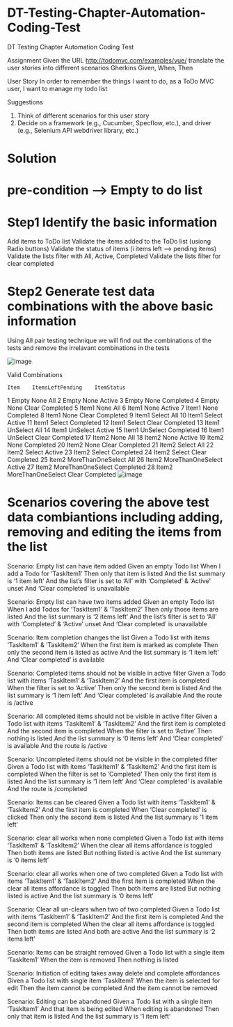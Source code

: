 # DT-Testing-Chapter-Automation-Coding-Test
DT Testing Chapter Automation Coding Test

Assignment
Given the URL http://todomvc.com/examples/vue/ translate the user stories into different
scenarios Gherkins Given, When, Then 

User Story
In order to remember the things I want to do, as a ToDo MVC user,
I want to manage my todo list

Suggestions
1. Think of different scenarios for this user story
2. Decide on a framework (e.g., Cucumber, Specflow, etc.), and driver (e.g., Selenium API webdriver
library, etc.)


# Solution
# pre-condition --> Empty to do list

# Step1 Identify the basic information
Add items to ToDo list
Validate the items added to the ToDo list (usiong Radio buttons)
Validate the status of items (i items left --> pending items)
Validate the lists filter with All, Active, Completed 
Validate the lists filter for clear completed

# Step2 Generate test data combinations with the above basic information
Using All pair testing technique we will find out the combinations of the tests and remove the irrelavant combinations in the tests

![image](https://user-images.githubusercontent.com/110383824/182114845-f728b6ac-f075-41c7-a537-64b1d42c961b.png)

Valid Combinations

	Item	ItemsLeftPending	ItemStatus
1	Empty	None	All
2	Empty	None	Active
3	Empty	None	Completed
4	Empty	None	Clear Completed
5	Item1	None	All
6	Item1	None	Active
7	Item1	None	Completed
8	Item1	None	Clear Completed
9	Item1	Select	All
10	Item1	Select	Active
11	Item1	Select	Completed
12	Item1	Select	Clear Completed
13	Item1	UnSelect	All
14	Item1	UnSelect	Active
15	Item1	UnSelect	Completed
16	Item1	UnSelect	Clear Completed
17	Item2	None	All
18	Item2	None	Active
19	Item2	None	Completed
20	Item2	None	Clear Completed
21	Item2	Select	All
22	Item2	Select	Active
23	Item2	Select	Completed
24	Item2	Select	Clear Completed
25	Item2	MoreThanOneSelect	All
26	Item2	MoreThanOneSelect	Active
27	Item2	MoreThanOneSelect	Completed
28	Item2	MoreThanOneSelect	Clear Completed
![image](https://user-images.githubusercontent.com/110383824/182115376-bc6bb980-93f5-4c8d-a821-e5f6a6be810b.png)


# Scenarios covering the above test data combiantions including adding, removing and editing the items from the list

Scenario: Empty list can have item added
Given an empty Todo list
When I add a Todo for ‘TaskItem1’
Then only that item is listed
And the list summary is ‘1 item left’
And the list’s filter is set to ‘All’ with ‘Completed’ & ‘Active’ unset
And ‘Clear completed’ is unavailable


Scenario: Empty list can have two items added
Given an empty Todo list
When I add Todos for ‘TaskItem1’ & ‘TaskItem2’
Then only those items are listed
And the list summary is ‘2 items left’
And the list’s filter is set to ‘All’ with ‘Completed’ & ‘Active’ unset
And ‘Clear completed’ is unavailable


Scenario: Item completion changes the list
Given a Todo list with items ‘TaskItem1’ & ‘TaskItem2’
When the first item is marked as complete
Then only the second item is listed as active
And the list summary is ‘1 item left’
And ‘Clear completed’ is available

Scenario: Completed items should not be visible in active filter
Given a Todo list with items ‘TaskItem1’ & ‘TaskItem2’
And the first item is completed
When the filter is set to ‘Active’
Then only the second item is listed
And the list summary is ‘1 item left’
And ‘Clear completed’ is available
And the route is /active


Scenario: All completed items should not be visible in active filter
Given a Todo list with items ‘TaskItem1’ & ‘TaskItem2’
And the first item is completed
And the second item is completed
When the filter is set to ‘Active’
Then nothing is listed
And the list summary is ‘0 items left’
And ‘Clear completed’ is available
And the route is /active



Scenario: Uncompleted items should not be visible in the completed filter
Given a Todo list with items ‘TaskItem1’ & ‘TaskItem2’
And the first item is completed
When the filter is set to ‘Completed’
Then only the first item is listed
And the list summary is ‘1 item left’
And ‘Clear completed’ is available
And the route is /completed


Scenario: Items can be cleared
Given a Todo list with items ‘TaskItem1’ & ‘TaskItem2’
And the first item is completed
When ‘Clear completed’ is clicked
Then only the second item is listed
And the list summary is ‘1 item left’


Scenario: clear all works when none completed
Given a Todo list with items ‘TaskItem1’ & ‘TaskItem2’
When the clear all items affordance is toggled
Then both items are listed
But nothing listed is active
And the list summary is ‘0 items left’



Scenario: clear all works when one of two completed
Given a Todo list with items ‘TaskItem1’ & ‘TaskItem2’
And the first item is completed
When the clear all items affordance is toggled
Then both items are listed
But nothing listed is active
And the list summary is ‘0 items left’



Scenario: Clear all un-clears when two of two completed
Given a Todo list with items ‘TaskItem1’ & ‘TaskItem2’
And the first item is completed
And the second item is completed
When the clear all items affordance is toggled
Then both items are listed
And both are active
And the list summary is ‘2 items left’



Scenario: Items can be straight removed
Given a Todo list with a single item ‘TaskItem1’
When the item is removed
Then nothing is listed



Scenario: Initiation of editing takes away delete and complete affordances
Given a Todo list with single item ‘TaskItem1’
When the item is selected for edit
Then the item cannot be completed
And the item cannot be removed


Scenario: Editing can be abandoned
Given a Todo list with a single item ‘TaskItem1’
And that item is being edited
When editing is abandoned
Then only that item is listed
And the list summary is ‘1 item left’
